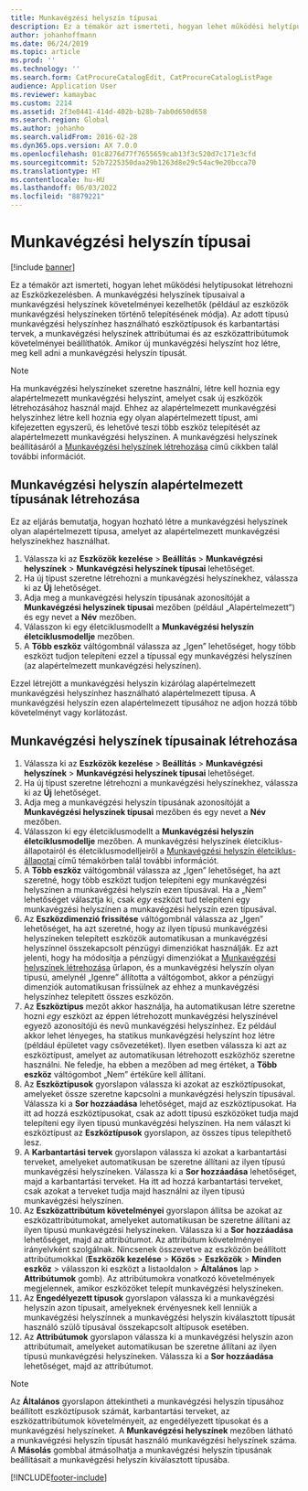 ```yaml
---
title: Munkavégzési helyszín típusai
description: Ez a témakör azt ismerteti, hogyan lehet működési helytípusokat létrehozni az Eszközkezelésben.
author: johanhoffmann
ms.date: 06/24/2019
ms.topic: article
ms.prod: ''
ms.technology: ''
ms.search.form: CatProcureCatalogEdit, CatProcureCatalogListPage
audience: Application User
ms.reviewer: kamaybac
ms.custom: 2214
ms.assetid: 2f3e0441-414d-402b-b28b-7ab0d650d658
ms.search.region: Global
ms.author: johanho
ms.search.validFrom: 2016-02-28
ms.dyn365.ops.version: AX 7.0.0
ms.openlocfilehash: 01c8276d77f7655659cab13f3c520d7c171e3cfd
ms.sourcegitcommit: 52b7225350daa29b1263d8e29c54ac9e20bcca70
ms.translationtype: HT
ms.contentlocale: hu-HU
ms.lasthandoff: 06/03/2022
ms.locfileid: "8879221"
---
```

# <a name="functional-location-types"></a>Munkavégzési helyszín típusai

[!include [banner](../../includes/banner.md)]

 

Ez a témakör azt ismerteti, hogyan lehet működési helytípusokat létrehozni az Eszközkezelésben. A munkavégzési helyszínek típusaival a munkavégzési helyszínek követelményei kezelhetők (például az eszközök munkavégzési helyszíneken történő telepítésének módja). Az adott típusú munkavégzési helyszínhez használható eszköztípusok és karbantartási tervek, a munkavégzési helyszínek attribútumai és az eszközattribútumok követelményei beállíthatók. Amikor új munkavégzési helyszínt hoz létre, meg kell adni a munkavégzési helyszín típusát.

>[!NOTE] 
>Ha munkavégzési helyszíneket szeretne használni, létre kell hoznia egy alapértelmezett munkavégzési helyszínt, amelyet csak új eszközök létrehozásához használ majd. Ehhez az alapértelmezett munkavégzési helyszínhez létre kell hoznia egy olyan alapértelmezett típust, ami kifejezetten egyszerű, és lehetővé teszi több eszköz telepítését az alapértelmezett munkavégzési helyszínen. A munkavégzési helyszínek beállításáról a [Munkavégzési helyszínek létrehozása](../functional-locations/create-functional-locations.md) című cikkben talál további információt.

## <a name="create-a-default-functional-location-type"></a>Munkavégzési helyszín alapértelmezett típusának létrehozása

Ez az eljárás bemutatja, hogyan hozható létre a munkavégzési helyszínek olyan alapértelmezett típusa, amelyet az alapértelmezett munkavégzési helyszínekhez használhat.

1. Válassza ki az **Eszközök kezelése** > **Beállítás** > **Munkavégzési helyszínek** > **Munkavégzési helyszínek típusai** lehetőséget.
2. Ha új típust szeretne létrehozni a munkavégzési helyszínekhez, válassza ki az **Új** lehetőséget.
3. Adja meg a munkavégzési helyszín típusának azonosítóját a **Munkavégzési helyszínek típusai** mezőben (például „Alapértelmezett”) és egy nevet a **Név** mezőben.
4. Válasszon ki egy életciklusmodellt a **Munkavégzési helyszín életciklusmodellje** mezőben.
5. A **Több eszköz** váltógombnál válassza az „Igen” lehetőséget, hogy több eszközt tudjon telepíteni ezzel a típussal egy munkavégzési helyszínen (az alapértelmezett munkavégzési helyszínen).

Ezzel létrejött a munkavégzési helyszín kizárólag alapértelmezett munkavégzési helyszínhez használható alapértelmezett típusa. A munkavégzési helyszín ezen alapértelmezett típusához ne adjon hozzá több követelményt vagy korlátozást.


## <a name="create-functional-location-types"></a>Munkavégzési helyszínek típusainak létrehozása

1. Válassza ki az **Eszközök kezelése** > **Beállítás** > **Munkavégzési helyszínek** > **Munkavégzési helyszínek típusai** lehetőséget.
2. Ha új típust szeretne létrehozni a munkavégzési helyszínekhez, válassza ki az **Új** lehetőséget.
3. Adja meg a munkavégzési helyszín típusának azonosítóját a **Munkavégzési helyszínek típusai** mezőben és egy nevet a **Név** mezőben.
4. Válasszon ki egy életciklusmodellt a **Munkavégzési helyszín életciklusmodellje** mezőben. A munkavégzési helyszínek életciklus-állapotairól és életciklusmodelljeiről a [Munkavégzési helyszín életciklus-állapotai](../setup-for-functional-locations/functional-location-stages.md) című témakörben talál további információt.
5. A **Több eszköz** váltógombnál válassza az „Igen” lehetőséget, ha azt szeretné, hogy több eszközt tudjon telepíteni egy munkavégzési helyszínen a munkavégzési helyszín ezen típusával. Ha a „Nem” lehetőséget választja ki, csak *egy* eszközt tud telepíteni egy munkavégzési helyszínen a munkavégzési helyszín ezen típusával.
6. Az **Eszközdimenzió frissítése** váltógombnál válassza az „Igen” lehetőséget, ha azt szeretné, hogy az ilyen típusú munkavégzési helyszíneken telepített eszközök automatikusan a munkavégzési helyszínnel összekapcsolt pénzügyi dimenziókat használják. Ez azt jelenti, hogy ha módosítja a pénzügyi dimenziókat a [Munkavégzési helyszínek létrehozása](../functional-locations/create-functional-locations.md) űrlapon, és a munkavégzési helyszín olyan típusú, amelynél „Igenre” állította a váltógombot, akkor a pénzügyi dimenziók automatikusan frissülnek az ehhez a munkavégzési helyszínhez telepített összes eszközön.
7. Az **Eszköztípus** mezőt akkor használja, ha automatikusan létre szeretne hozni *egy* eszközt az éppen létrehozott munkavégzési helyszínével egyező azonosítójú és nevű munkavégzési helyszínhez. Ez például akkor lehet lényeges, ha statikus munkavégzési helyszínt hoz létre (például épületet vagy csővezetéket). Ilyen esetben válassza ki azt az eszköztípust, amelyet az automatikusan létrehozott eszközhöz szeretne használni. Ne feledje, ha ebben a mezőben ad meg értéket, a **Több eszköz** váltógombot „Nem” értékűre kell állítani.
8. Az **Eszköztípusok** gyorslapon válassza ki azokat az eszköztípusokat, amelyeket össze szeretne kapcsolni a munkavégzési helyszín típusával. Válassza ki a **Sor hozzáadása** lehetőséget, majd az eszköztípusokat. Ha itt ad hozzá eszköztípusokat, csak az adott típusú eszközöket tudja majd telepíteni egy ilyen típusú munkavégzési helyszínen. Ha nem választ ki eszköztípust az **Eszköztípusok** gyorslapon, az összes típus telepíthető lesz.
9. A **Karbantartási tervek** gyorslapon válassza ki azokat a karbantartási terveket, amelyeket automatikusan be szeretne állítani az ilyen típusú munkavégzési helyszíneken. Válassza ki a **Sor hozzáadása** lehetőséget, majd a karbantartási terveket. Ha itt ad hozzá karbantartási terveket, csak azokat a terveket tudja majd használni az ilyen típusú munkavégzési helyszínen.
10. Az **Eszközattribútum követelményei** gyorslapon állítsa be azokat az eszközattribútumokat, amelyeket automatikusan be szeretne állítani az ilyen típusú munkavégzési helyszíneken. Válassza ki a **Sor hozzáadása** lehetőséget, majd az attribútumot. Az attribútum követelményei irányelvként szolgálnak. Nincsenek összevetve az eszközön beállított attribútumokkal (**Eszközök kezelése** > **Közös** > **Eszközök** > **Minden eszköz** > válasszon ki eszközt a listaoldalon > **Általános** lap > **Attribútumok** gomb). Az attribútumokra vonatkozó követelmények megjelennek, amikor eszközöket telepít munkavégzési helyszíneken.
11. Az **Engedélyezett típusok** gyorslapon válassza ki a munkavégzési helyszín azon típusait, amelyeknek érvényesnek kell lenniük a munkavégzési helyszínnek a munkavégzési helyszín kiválasztott típusát használó szülő típusával összekapcsolt altípusok esetében.
12. Az **Attribútumok** gyorslapon válassza ki a munkavégzési helyszín azon attribútumait, amelyeket automatikusan be szeretne állítani az ilyen típusú munkavégzési helyszíneken. Válassza ki a **Sor hozzáadása** lehetőséget, majd az attribútumot.


>[!NOTE] 
>Az **Általános** gyorslapon áttekintheti a munkavégzési helyszín típusához beállított eszköztípusok számát, karbantartási terveket, az eszközattribútumok követelményeit, az engedélyezett típusokat és a munkavégzési helyszíneket. A **Munkavégzési helyszínek** mezőben látható a munkavégzési helyszín típusát használó munkavégzési helyszínek száma. A **Másolás** gombbal átmásolhatja a munkavégzési helyszín típusának beállításait a munkavégzési helyszín kiválasztott típusába.


[!INCLUDE[footer-include](../../../includes/footer-banner.md)]